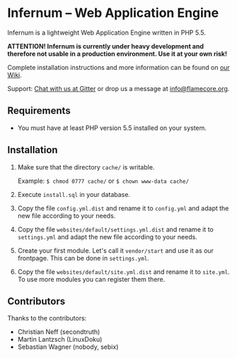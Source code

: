 Infernum – Web Application Engine
=================================

Infernum is a lightweight Web Application Engine written in PHP 5.5.

**ATTENTION! Infernum is currently under heavy development and therefore not usable in a production environment. Use it at your own risk!**

Complete installation instructions and more information can be found on [our Wiki](https://github.com/FlameCore/Infernum/wiki).

Support: [Chat with us at Gitter](https://gitter.im/FlameCore/Infernum) or drop us a message at <info@flamecore.org>.

Requirements
------------

* You must have at least PHP version 5.5 installed on your system.


Installation
------------

1. Make sure that the directory `cache/` is writable.

     Example: `$ chmod 0777 cache/` or `$ chown www-data cache/`

2. Execute `install.sql` in your database.

3. Copy the file `config.yml.dist` and rename it to `config.yml` and adapt the new file according to your needs.

4. Copy the file `websites/default/settings.yml.dist` and rename it to `settings.yml` and adapt the new file according to your needs.

5. Create your first module. Let's call it `vendor/start` and use it as our frontpage. This can be done in `settings.yml`.

6. Copy the file `websites/default/site.yml.dist` and rename it to `site.yml`. To use more modules you can register them there.


Contributors
------------

Thanks to the contributors:

* Christian Neff (secondtruth)
* Martin Lantzsch (LinuxDoku)
* Sebastian Wagner (nobody, sebix)
